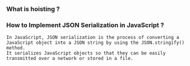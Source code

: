 ### What is hoisting ?

> 

### How to Implement JSON Serialization in JavaScript ?
```
In JavaScript, JSON serialization is the process of converting a JavaScript object into a JSON string by using the JSON.stringify() method. 
It serializes JavaScript objects so that they can be easily transmitted over a network or stored in a file.
```
